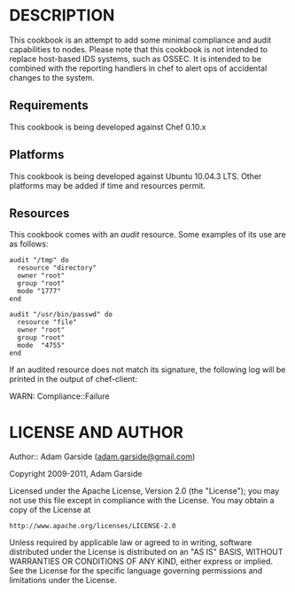 DESCRIPTION
===========

This cookbook is an attempt to add some minimal compliance and audit
capabilities to nodes. Please note that this cookbook is not intended to
replace host-based IDS systems, such as OSSEC. It is intended to be
combined with the reporting handlers in chef to alert ops of accidental
changes to the system.

Requirements
------------

This cookbook is being developed against Chef 0.10.x

Platforms
---------

This cookbook is being developed against Ubuntu 10.04.3 LTS. Other
platforms may be added if time and resources permit.

Resources
---------

This cookbook comes with an _audit_ resource. Some examples of its use
are as follows:

    audit "/tmp" do
      resource "directory"
      owner "root"
      group "root"
      mode "1777"
    end

    audit "/usr/bin/passwd" do
      resource "file"
      owner "root"
      group "root"
      mode  "4755"
    end

If an audited resource does not match its signature, the following log
will be printed in the output of chef-client:

  WARN: Compliance::Failure <resource>



LICENSE AND AUTHOR
==================

Author:: Adam Garside (<adam.garside@gmail.com>)

Copyright 2009-2011, Adam Garside

Licensed under the Apache License, Version 2.0 (the "License");
you may not use this file except in compliance with the License.
You may obtain a copy of the License at

    http://www.apache.org/licenses/LICENSE-2.0

Unless required by applicable law or agreed to in writing, software
distributed under the License is distributed on an "AS IS" BASIS,
WITHOUT WARRANTIES OR CONDITIONS OF ANY KIND, either express or implied.
See the License for the specific language governing permissions and
limitations under the License.
